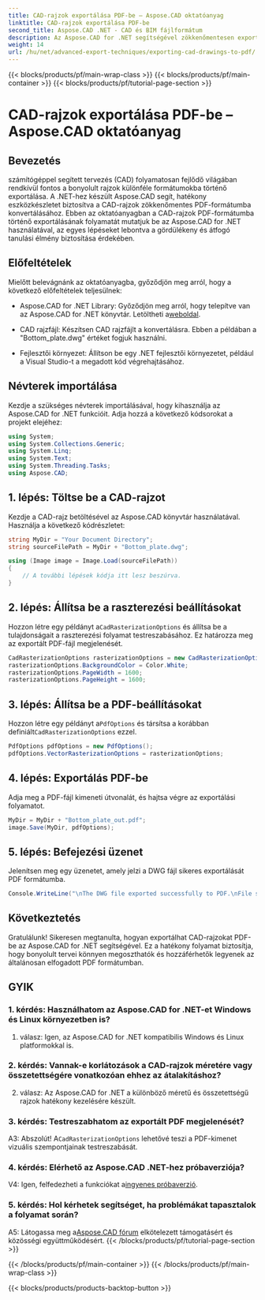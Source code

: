 ```yaml
---
title: CAD-rajzok exportálása PDF-be – Aspose.CAD oktatóanyag
linktitle: CAD-rajzok exportálása PDF-be
second_title: Aspose.CAD .NET - CAD és BIM fájlformátum
description: Az Aspose.CAD for .NET segítségével zökkenőmentesen exportálhatja a CAD-rajzokat PDF-be. Kövesse lépésenkénti útmutatónkat a hatékony átalakítás érdekében.
weight: 14
url: /hu/net/advanced-export-techniques/exporting-cad-drawings-to-pdf/
---
```


{{< blocks/products/pf/main-wrap-class >}}
{{< blocks/products/pf/main-container >}}
{{< blocks/products/pf/tutorial-page-section >}}

# CAD-rajzok exportálása PDF-be – Aspose.CAD oktatóanyag

## Bevezetés

számítógéppel segített tervezés (CAD) folyamatosan fejlődő világában rendkívül fontos a bonyolult rajzok különféle formátumokba történő exportálása. A .NET-hez készült Aspose.CAD segít, hatékony eszközkészletet biztosítva a CAD-rajzok zökkenőmentes PDF-formátumba konvertálásához. Ebben az oktatóanyagban a CAD-rajzok PDF-formátumba történő exportálásának folyamatát mutatjuk be az Aspose.CAD for .NET használatával, az egyes lépéseket lebontva a gördülékeny és átfogó tanulási élmény biztosítása érdekében.

## Előfeltételek

Mielőtt belevágnánk az oktatóanyagba, győződjön meg arról, hogy a következő előfeltételek teljesülnek:

-  Aspose.CAD for .NET Library: Győződjön meg arról, hogy telepítve van az Aspose.CAD for .NET könyvtár. Letöltheti a[weboldal](https://releases.aspose.com/cad/net/).

- CAD rajzfájl: Készítsen CAD rajzfájlt a konvertálásra. Ebben a példában a "Bottom_plate.dwg" értéket fogjuk használni.

- Fejlesztői környezet: Állítson be egy .NET fejlesztői környezetet, például a Visual Studio-t a megadott kód végrehajtásához.

## Névterek importálása

Kezdje a szükséges névterek importálásával, hogy kihasználja az Aspose.CAD for .NET funkcióit. Adja hozzá a következő kódsorokat a projekt elejéhez:

```csharp
using System;
using System.Collections.Generic;
using System.Linq;
using System.Text;
using System.Threading.Tasks;
using Aspose.CAD;
```

## 1. lépés: Töltse be a CAD-rajzot

Kezdje a CAD-rajz betöltésével az Aspose.CAD könyvtár használatával. Használja a következő kódrészletet:

```csharp
string MyDir = "Your Document Directory";
string sourceFilePath = MyDir + "Bottom_plate.dwg";

using (Image image = Image.Load(sourceFilePath))
{
    // A további lépések kódja itt lesz beszúrva.
}
```

## 2. lépés: Állítsa be a raszterezési beállításokat

 Hozzon létre egy példányt a`CadRasterizationOptions` és állítsa be a tulajdonságait a raszterezési folyamat testreszabásához. Ez határozza meg az exportált PDF-fájl megjelenését.

```csharp
CadRasterizationOptions rasterizationOptions = new CadRasterizationOptions();
rasterizationOptions.BackgroundColor = Color.White;
rasterizationOptions.PageWidth = 1600;
rasterizationOptions.PageHeight = 1600;
```

## 3. lépés: Állítsa be a PDF-beállításokat

 Hozzon létre egy példányt a`PdfOptions` és társítsa a korábban definiált`CadRasterizationOptions` ezzel.

```csharp
PdfOptions pdfOptions = new PdfOptions();
pdfOptions.VectorRasterizationOptions = rasterizationOptions;
```

## 4. lépés: Exportálás PDF-be

Adja meg a PDF-fájl kimeneti útvonalát, és hajtsa végre az exportálási folyamatot.

```csharp
MyDir = MyDir + "Bottom_plate_out.pdf";
image.Save(MyDir, pdfOptions);
```

## 5. lépés: Befejezési üzenet

Jelenítsen meg egy üzenetet, amely jelzi a DWG fájl sikeres exportálását PDF formátumba.

```csharp
Console.WriteLine("\nThe DWG file exported successfully to PDF.\nFile saved at " + MyDir);
```

## Következtetés

Gratulálunk! Sikeresen megtanulta, hogyan exportálhat CAD-rajzokat PDF-be az Aspose.CAD for .NET segítségével. Ez a hatékony folyamat biztosítja, hogy bonyolult tervei könnyen megoszthatók és hozzáférhetők legyenek az általánosan elfogadott PDF formátumban.

## GYIK

### 1. kérdés: Használhatom az Aspose.CAD for .NET-et Windows és Linux környezetben is?

1. válasz: Igen, az Aspose.CAD for .NET kompatibilis Windows és Linux platformokkal is.

### 2. kérdés: Vannak-e korlátozások a CAD-rajzok méretére vagy összetettségére vonatkozóan ehhez az átalakításhoz?

2. válasz: Az Aspose.CAD for .NET a különböző méretű és összetettségű rajzok hatékony kezelésére készült.

### 3. kérdés: Testreszabhatom az exportált PDF megjelenését?

 A3: Abszolút! A`CadRasterizationOptions` lehetővé teszi a PDF-kimenet vizuális szempontjainak testreszabását.

### 4. kérdés: Elérhető az Aspose.CAD .NET-hez próbaverziója?

 V4: Igen, felfedezheti a funkciókat a[ingyenes próbaverzió](https://releases.aspose.com/).

### 5. kérdés: Hol kérhetek segítséget, ha problémákat tapasztalok a folyamat során?

A5: Látogassa meg a[Aspose.CAD fórum](https://forum.aspose.com/c/cad/19) elkötelezett támogatásért és közösségi együttműködésért.
{{< /blocks/products/pf/tutorial-page-section >}}

{{< /blocks/products/pf/main-container >}}
{{< /blocks/products/pf/main-wrap-class >}}

{{< blocks/products/products-backtop-button >}}
